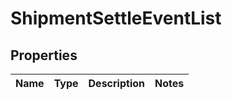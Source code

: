 
# ShipmentSettleEventList

## Properties
Name | Type | Description | Notes
------------ | ------------- | ------------- | -------------



